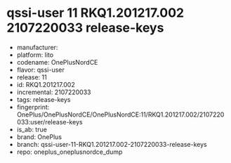 # qssi-user 11 RKQ1.201217.002 2107220033 release-keys
- manufacturer: 
- platform: lito
- codename: OnePlusNordCE
- flavor: qssi-user
- release: 11
- id: RKQ1.201217.002
- incremental: 2107220033
- tags: release-keys
- fingerprint: OnePlus/OnePlusNordCE/OnePlusNordCE:11/RKQ1.201217.002/2107220033:user/release-keys
- is_ab: true
- brand: OnePlus
- branch: qssi-user-11-RKQ1.201217.002-2107220033-release-keys
- repo: oneplus_oneplusnordce_dump
